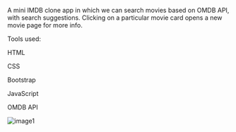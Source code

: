 A mini IMDB clone app in which we can search movies based on OMDB API, with search suggestions. 
Clicking on a particular movie card opens a new movie page for more info.

Tools used:

HTML

CSS

Bootstrap

JavaScript

OMDB API

![image1](https://github.com/Ankuristic/imdb-clone/assets/63995112/d481b10e-0e83-4ecd-9d11-58ad3885a178)



